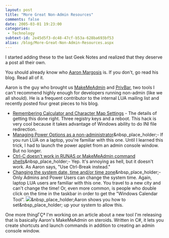 ```yaml
---
layout: post
title: "More Great Non-Admin Resources"
comments: false
date: 2005-03-01 19:23:00
categories:
 - Technology
subtext-id: 2e45d5f3-dc48-47cf-b53a-628ba693bf53
alias: /blog/More-Great-Non-Admin-Resources.aspx
---
```



I started adding these to the last Geek Notes and realized that they deserve a post all their own.

You should already know who [Aaron Margosis](http://blogs.msdn.com/aaron_margosis) is. If you don't, go read his blog. Read all of it.

Aaron is the guy who brought us [MakeMeAdmin](http://blogs.msdn.com/aaron_margosis/archive/2004/07/24/193721.aspx) and [PrivBar](http://blogs.msdn.com/aaron_margosis/archive/2004/07/24/195350.aspx), two tools I can't recommend highly enough for developers running non-admin (like we all should). He is a frequent contributor to the internal LUA mailing list and recently posted four great pieces to his blog.

  * [Remembering Calculator and Character Map Settings](http://blogs.msdn.com/aaron_margosis/archive/2005/02/09/370264.aspx) - The details of getting this done right. Three registry keys and a reboot. This hack is very cool because it takes advantage of Windows ability to do INI file redirection.
  * [Managing Power Options as a non-administrator](http://blogs.msdn.com/aaron_margosis/archive/2005/02/09/370263.aspx)&nbsp_place_holder;- If you run LUA on a laptop, you're familiar with this one. Until I learned this trick, I had to launch the power applet from an admin console window. But no longer.
  * [Ctrl-C doesn't work in RUNAS or MakeMeAdmin command shells](http://blogs.msdn.com/aaron_margosis/archive/2005/02/09/370266.aspx)&nbsp_place_holder;- Yep. It's annoying as hell, but it doesn't work. As Aaron says, "Use Ctrl-Break instead."
  * [Changing the system date, time and/or time zone](http://blogs.msdn.com/aaron_margosis/archive/2005/02/11/371474.aspx)&nbsp_place_holder;- Only Admins and Power Users can change the system time. Again, laptop LUA users are familiar with this one. You travel to a new city and can't change the time! Or, even more common, is people who double click on the time in the taskbar in order to get the "Windows Calendar Tool". ![](http://www.peterprovost.org/Files/smile3.gif)&nbsp_place_holder;Aaron shows you how to set&nbsp_place_holder; up your system to allow this.

One more thingΓÇª I'm working on an article about a new tool I'm releasing that is basically Aaron's MakeMeAdmin on steroids. Written in C#, it lets you create shortcuts and launch commands in addition to creating an admin console window.
